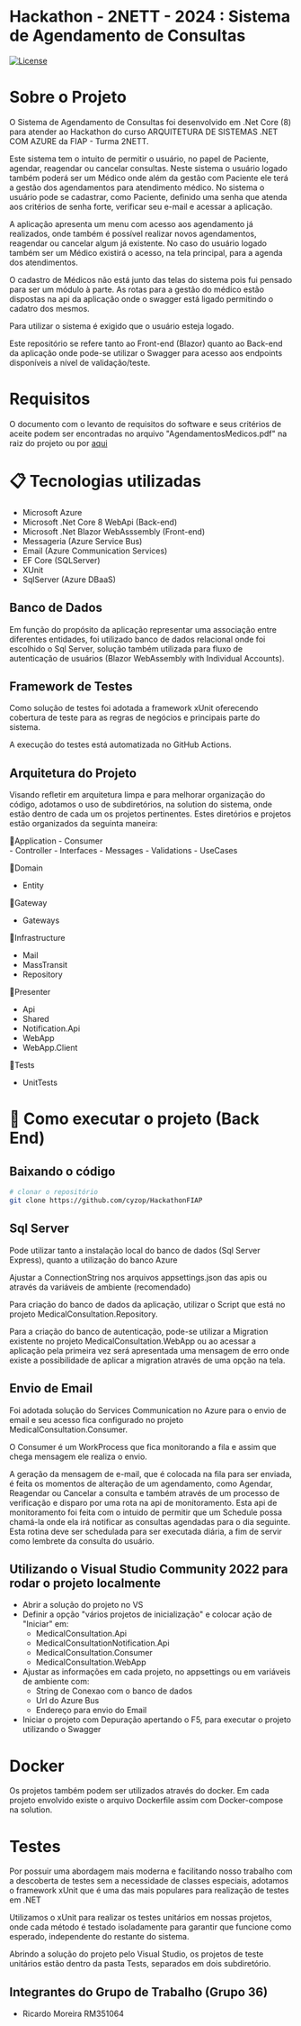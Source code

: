 # Hackathon - 2NETT - 2024 : Sistema de Agendamento de Consultas
[![License](https://img.shields.io/badge/license-MIT-green)](./LICENSE)

# Sobre o Projeto

O Sistema de Agendamento de Consultas foi desenvolvido em .Net Core (8) para atender ao Hackathon do curso ARQUITETURA DE SISTEMAS .NET COM AZURE da FIAP - Turma 2NETT.

Este sistema tem o intuito de permitir o usuário, no papel de Paciente, agendar, reagendar ou cancelar consultas. Neste sistema o usuário logado também poderá ser um Médico onde além da gestão com Paciente ele terá a gestão dos agendamentos para atendimento médico. 
No sistema o usuário pode se cadastrar, como Paciente, definido uma senha que atenda aos critérios de senha forte, verificar seu e-mail e acessar a aplicação.

A aplicação apresenta um menu com acesso aos agendamento já realizados, onde também é possível realizar novos agendamentos, reagendar ou cancelar algum já existente. No caso do usuário logado também ser um Médico existirá o acesso, na tela principal, para a agenda dos atendimentos.

O cadastro de Médicos não está junto das telas do sistema pois fui pensado para ser um módulo à parte. As rotas para a gestão do médico estão dispostas na api da aplicação onde o swagger está ligado permitindo o cadatro dos mesmos.

Para utilizar o sistema é exigido que o usuário esteja logado.

Este repositório se refere tanto ao Front-end (Blazor) quanto ao Back-end da aplicação onde pode-se utilizar o Swagger para acesso aos endpoints disponíveis a nível de validação/teste. 

# Requisitos

O documento com o levanto de requisitos do software e seus critérios de aceite podem ser encontradas no arquivo "AgendamentosMedicos.pdf" na raiz do projeto ou por [aqui](https://github.com/cyzop/HackathonFIAP/blob/main/AgendamentosMedicos.pdf)


# 📋 Tecnologias utilizadas

- Microsoft Azure 
- Microsoft .Net Core 8 WebApi (Back-end)
- Microsoft .Net Blazor WebAsssembly (Front-end)
- Messageria (Azure Service Bus)
- Email (Azure Communication Services)
- EF Core (SQLServer)
- XUnit 
- SqlServer (Azure DBaaS)


## Banco de Dados

Em função do propósito da aplicação representar uma associação entre diferentes entidades, foi utilizado banco de dados relacional onde foi escolhido o Sql Server, solução também utilizada para fluxo de autenticação de usuários (Blazor WebAssembly with Individual Accounts).

## Framework de Testes

Como solução de testes foi adotada a framework xUnit oferecendo cobertura de teste para as regras de negócios e principais parte do sistema. 

A execução do testes está automatizada no GitHub Actions.

## Arquitetura do Projeto

Visando refletir em arquitetura limpa e para melhorar organização do código, adotamos o uso de subdiretórios, na solution do sistema, onde estão dentro de cada um os projetos pertinentes. 
Estes diretórios e projetos estão organizados da seguinta maneira:

📁Application
    - Consumer   
    - Controller 
    - Interfaces
    - Messages
    - Validations
    - UseCases
   
📁Domain
   - Entity
   
📁Gateway
   - Gateways
    
📁Infrastructure
   - Mail
   - MassTransit
   - Repository

📁Presenter
   - Api
   - Shared
   - Notification.Api
   - WebApp
   - WebApp.Client
 
📁Tests
  - UnitTests
   
    
# 🔧 Como executar o projeto (Back End)

## Baixando o código

```bash
# clonar o repositório
git clone https://github.com/cyzop/HackathonFIAP
```

## Sql Server

Pode utilizar tanto a instalação local do banco de dados (Sql Server Express), quanto a utilização do banco Azure

Ajustar a ConnectionString nos arquivos appsettings.json das apis ou através da variáveis de ambiente (recomendado)

Para criação do banco de dados da aplicação, utilizar o Script que está no projeto MedicalConsultation.Repository.

Para a criação do banco de autenticação, pode-se utilizar a Migration existente no projeto MedicalConsultation.WebApp ou ao acessar a aplicação pela primeira vez será apresentada uma mensagem de erro onde existe a possibilidade de aplicar a migration através de uma opção na tela.

## Envio de Email

Foi adotada solução do Services Communication no Azure para o envio de email e seu acesso fica configurado no projeto MedicalConsultation.Consumer.

O Consumer é um WorkProcess que fica monitorando a fila e assim que chega mensagem ele realiza o envio. 

A geração da mensagem de e-mail, que é colocada na fila para ser enviada, é feita os momentos de alteração de um agendamento, como Agendar, Reagendar ou Cancelar a consulta e também através de um processo de verificação e disparo por uma rota na api de monitoramento.
Esta api de monitoramento foi feita com o intuido de permitir que um Schedule possa chamá-la onde ela irá notificar as consultas agendadas para o dia seguinte. Esta rotina deve ser schedulada para ser executada diária, a fim de servir como lembrete da consulta do usuário.

## Utilizando o Visual Studio Community 2022 para rodar o projeto localmente

- Abrir a solução do projeto no VS
- Definir a opção "vários projetos de inicialização" e colocar ação de "Iniciar" em:
     - MedicalConsultation.Api
     - MedicalConsultationNotification.Api
     - MedicalConsultation.Consumer
     - MedicalConsultation.WebApp
- Ajustar as informações em cada projeto, no appsettings ou em variáveis de ambiente com:
     - String de Conexao com o banco de dados
     - Url do Azure Bus
     - Endereço para envio do Email
- Iniciar o projeto com Depuração apertando o F5, para executar o projeto utilizando o Swagger

# Docker

Os projetos também podem ser utilizados através do docker. Em cada projeto envolvido existe o arquivo Dockerfile assim com Docker-compose na solution.

# Testes

Por possuir uma abordagem mais moderna e facilitando nosso trabalho com a descoberta de testes sem a necessidade de classes especiais, adotamos o framework xUnit que é uma das mais populares para realização de testes em .NET

Utilizamos o xUnit para realizar os testes unitários em nossas projetos, onde cada método é testado isoladamente para garantir que funcione como esperado, independente do restante do sistema.

Abrindo a solução do projeto pelo Visual Studio, os projetos de teste unitários estão dentro da pasta Tests, separados em dois subdiretório. 

## Integrantes do Grupo de Trabalho (Grupo 36)
- Ricardo Moreira RM351064 
